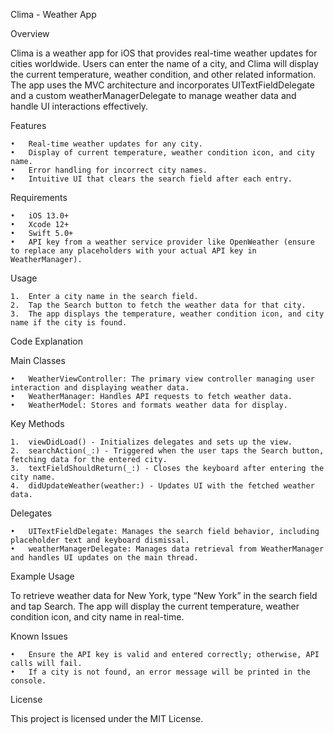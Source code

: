 Clima - Weather App

Overview

Clima is a weather app for iOS that provides real-time weather updates for cities worldwide. Users can enter the name of a city, and Clima will display the current temperature, weather condition, and other related information. The app uses the MVC architecture and incorporates UITextFieldDelegate and a custom weatherManagerDelegate to manage weather data and handle UI interactions effectively.

Features

	•	Real-time weather updates for any city.
	•	Display of current temperature, weather condition icon, and city name.
	•	Error handling for incorrect city names.
	•	Intuitive UI that clears the search field after each entry.

Requirements

	•	iOS 13.0+
	•	Xcode 12+
	•	Swift 5.0+
	•	API key from a weather service provider like OpenWeather (ensure to replace any placeholders with your actual API key in WeatherManager).

 Usage

	1.	Enter a city name in the search field.
	2.	Tap the Search button to fetch the weather data for that city.
	3.	The app displays the temperature, weather condition icon, and city name if the city is found.

Code Explanation

Main Classes

	•	WeatherViewController: The primary view controller managing user interaction and displaying weather data.
	•	WeatherManager: Handles API requests to fetch weather data.
	•	WeatherModel: Stores and formats weather data for display.

Key Methods

	1.	viewDidLoad() - Initializes delegates and sets up the view.
	2.	searchAction(_:) - Triggered when the user taps the Search button, fetching data for the entered city.
	3.	textFieldShouldReturn(_:) - Closes the keyboard after entering the city name.
	4.	didUpdateWeather(weather:) - Updates UI with the fetched weather data.

Delegates

	•	UITextFieldDelegate: Manages the search field behavior, including placeholder text and keyboard dismissal.
	•	weatherManagerDelegate: Manages data retrieval from WeatherManager and handles UI updates on the main thread.

Example Usage

To retrieve weather data for New York, type “New York” in the search field and tap Search. The app will display the current temperature, weather condition icon, and city name in real-time.

Known Issues

	•	Ensure the API key is valid and entered correctly; otherwise, API calls will fail.
	•	If a city is not found, an error message will be printed in the console.

License

This project is licensed under the MIT License.
